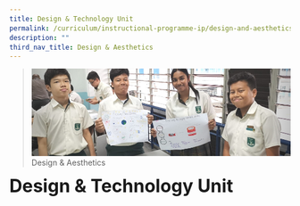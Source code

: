 ```yaml
---
title: Design & Technology Unit
permalink: /curriculum/instructional-programme-ip/design-and-aesthetics/design-and-technology-unit
description: ""
third_nav_title: Design & Aesthetics
---
```

>![](/images/Curriculum/Curriculum.jpg)
>Design & Aesthetics

**<font size=6>Design & Technology Unit</font>**